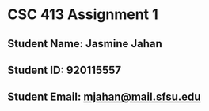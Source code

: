 # CSC 413 Assignment 1

## Student Name: Jasmine Jahan

## Student ID: 920115557

## Student Email: mjahan@mail.sfsu.edu

